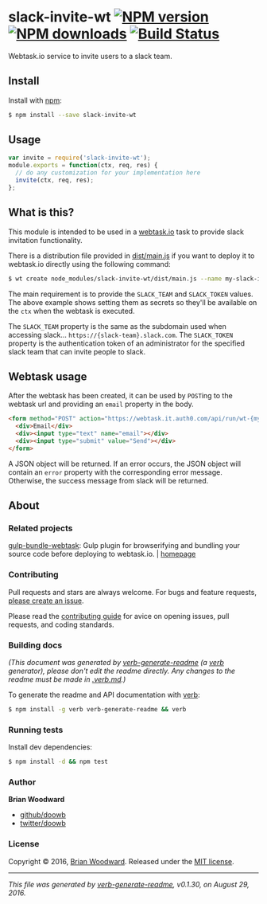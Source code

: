 # slack-invite-wt [![NPM version](https://img.shields.io/npm/v/slack-invite-wt.svg?style=flat)](https://www.npmjs.com/package/slack-invite-wt) [![NPM downloads](https://img.shields.io/npm/dm/slack-invite-wt.svg?style=flat)](https://npmjs.org/package/slack-invite-wt) [![Build Status](https://img.shields.io/travis/doowb/slack-invite-wt.svg?style=flat)](https://travis-ci.org/doowb/slack-invite-wt)

Webtask.io service to invite users to a slack team.

## Install

Install with [npm](https://www.npmjs.com/):

```sh
$ npm install --save slack-invite-wt
```

## Usage

```js
var invite = require('slack-invite-wt');
module.exports = function(ctx, req, res) {
  // do any customization for your implementation here
  invite(ctx, req, res);
};
```

## What is this?

This module is intended to be used in a [webtask.io](https://webtask.io/) task to provide slack invitation functionality.

There is a distribution file provided in [dist/main.js](dist/main.js) if you want to deploy it to webtask.io directly using the following command:

```bash
$ wt create node_modules/slack-invite-wt/dist/main.js --name my-slack-invite-name --secret SLACK_TEAM='my-slack-team' --secret SLACK_TOKEN='XXXXXXX'
```

The main requirement is to provide the `SLACK_TEAM` and `SLACK_TOKEN` values. The above example shows setting them as secrets so they'll be available on the `ctx` when the webtask is executed.

The `SLACK_TEAM` property is the same as the subdomain used when accessing slack... `https://{slack-team}.slack.com`.
The `SLACK_TOKEN` property is the authentication token of an administrator for the specified slack team that can invite people to slack.

## Webtask usage

After the webtask has been created, it can be used by `POST`ing to the webtask url and providing an `email` property in the body.

```html
<form method="POST" action="https://webtask.it.auth0.com/api/run/wt-{my-profile}-0/my-slack-invite-name?webtask_no_cache=1">
  <div>Email</div>
  <div><input type="text" name="email"></div>
  <div><input type="submit" value="Send"></div>
</form>
```

A JSON object will be returned. If an error occurs, the JSON object will contain an `error` property with the corresponding error message. Otherwise, the success message from slack will be returned.

## About

### Related projects

[gulp-bundle-webtask](https://www.npmjs.com/package/gulp-bundle-webtask): Gulp plugin for browserifying and bundling your source code before deploying to webtask.io. | [homepage](https://github.com/doowb/gulp-bundle-webtask "Gulp plugin for browserifying and bundling your source code before deploying to webtask.io.")

### Contributing

Pull requests and stars are always welcome. For bugs and feature requests, [please create an issue](../../issues/new).

Please read the [contributing guide](contributing.md) for avice on opening issues, pull requests, and coding standards.

### Building docs

_(This document was generated by [verb-generate-readme](https://github.com/verbose/verb-generate-readme) (a [verb](https://github.com/verbose/verb) generator), please don't edit the readme directly. Any changes to the readme must be made in [.verb.md](.verb.md).)_

To generate the readme and API documentation with [verb](https://github.com/verbose/verb):

```sh
$ npm install -g verb verb-generate-readme && verb
```

### Running tests

Install dev dependencies:

```sh
$ npm install -d && npm test
```

### Author

**Brian Woodward**

* [github/doowb](https://github.com/doowb)
* [twitter/doowb](http://twitter.com/doowb)

### License

Copyright © 2016, [Brian Woodward](https://github.com/doowb).
Released under the [MIT license](https://github.com/doowb/slack-invite-wt/blob/master/LICENSE).

***

_This file was generated by [verb-generate-readme](https://github.com/verbose/verb-generate-readme), v0.1.30, on August 29, 2016._